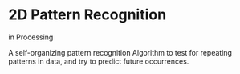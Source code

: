 # 2D Pattern Recognition
 in Processing

A self-organizing pattern recognition Algorithm to test for repeating patterns in data, and try to predict future occurrences.